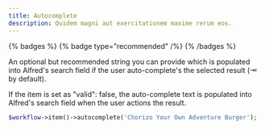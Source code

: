 ```yaml
---
title: Autocomplete
description: Quidem magni aut exercitationem maxime rerum eos.
---
```


{% badges %}
    {% badge type="recommended" /%}
{% /badges %}

An optional but recommended string you can provide which is populated into Alfred's search field if the user auto-complete's the selected result (⇥ by default).

<!-- TODO: WHAT IS THIS AND MAKE SURE I UNDERSTAND IT -->

If the item is set as "valid": false, the auto-complete text is populated into Alfred's search field when the user actions the result.

```php
$workflow->item()->autocomplete('Chorizo Your Own Adventure Burger');
```
